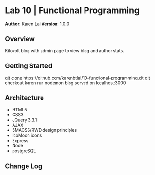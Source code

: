 # Lab 10 | Functional Programming

**Author**: Karen Lai
**Version**: 1.0.0

## Overview
Kilovolt blog with admin page to view blog and author stats.

## Getting Started
git clone https://github.com/karenbtlai/10-functional-programming.git
git checkout karen
run nodemon 
blog served on localhost:3000

## Architecture
- HTML5
- CSS3
- JQuery 3.3.1
- AJAX
- SMACSS/RWD design principles
- IcoMoon icons
- Express
- Node
- postgreSQL

## Change Log